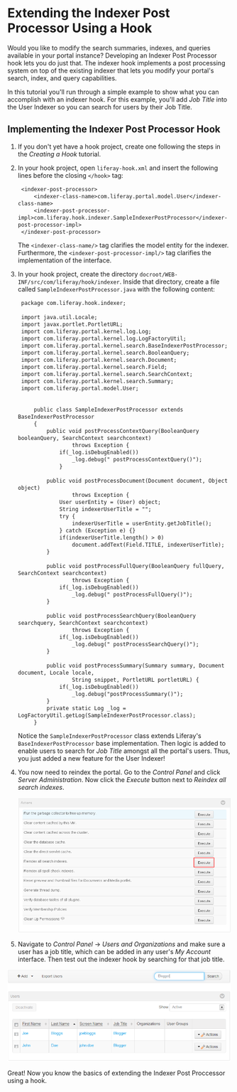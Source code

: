 # Extending the Indexer Post Processor Using a Hook

Would you like to modify the search summaries, indexes, and queries available in
your portal instance? Developing an Indexer Post Processor hook lets you do just
that. The indexer hook implements a post processing system on top of the
existing indexer that lets you modify your portal's search, index, and query 
capabilities.

In this tutorial you'll run through a simple example to show what you can 
accomplish with an indexer hook. For this example, you'll add *Job Title* into 
the User Indexer so you can search for users by their Job Title.

## Implementing the Indexer Post Processor Hook

1. If you don't yet have a hook project, create one following the steps in the 
   *Creating a Hook* tutorial.

2. In your hook project, open `liferay-hook.xml` and insert the following lines 
   before the closing `</hook>` tag:

		<indexer-post-processor>
        	<indexer-class-name>com.liferay.portal.model.User</indexer-class-name>
        	<indexer-post-processor-impl>com.liferay.hook.indexer.SampleIndexerPostProcessor</indexer-post-processor-impl>
        </indexer-post-processor>

    The `<indexer-class-name/>` tag clarifies the model entity for the indexer.
    Furthermore, the `<indexer-post-processor-impl/>` tag clarifies the
    implementation of the interface.

3. In your hook project, create the directory 
   `docroot/WEB-INF/src/com/liferay/hook/indexer`. Inside that directory, create 
   a file called `SampleIndexerPostProcessor.java` with the following content:

		package com.liferay.hook.indexer;

		import java.util.Locale;
		import javax.portlet.PortletURL;
		import com.liferay.portal.kernel.log.Log;
		import com.liferay.portal.kernel.log.LogFactoryUtil;
		import com.liferay.portal.kernel.search.BaseIndexerPostProcessor;
		import com.liferay.portal.kernel.search.BooleanQuery;
		import com.liferay.portal.kernel.search.Document;
		import com.liferay.portal.kernel.search.Field;
		import com.liferay.portal.kernel.search.SearchContext;
		import com.liferay.portal.kernel.search.Summary;
		import com.liferay.portal.model.User;


			public class SampleIndexerPostProcessor extends BaseIndexerPostProcessor
			{
				public void postProcessContextQuery(BooleanQuery booleanQuery, SearchContext searchcontext)
						throws Exception {
					if(_log.isDebugEnabled())
						_log.debug(" postProcessContextQuery()");
					}

				public void postProcessDocument(Document document, Object object)
						throws Exception {
					User userEntity = (User) object;
					String indexerUserTitle = "";
					try {
						indexerUserTitle = userEntity.getJobTitle();
					} catch (Exception e) {}
					if(indexerUserTitle.length() > 0)
						document.addText(Field.TITLE, indexerUserTitle);
				}

				public void postProcessFullQuery(BooleanQuery fullQuery, SearchContext searchcontext)
						throws Exception {
					if(_log.isDebugEnabled())
						_log.debug(" postProcessFullQuery()");
				}

				public void postProcessSearchQuery(BooleanQuery searchquery, SearchContext searchcontext)
						throws Exception {
					if(_log.isDebugEnabled())
						_log.debug(" postProcessSearchQuery()");
				}

				public void postProcessSummary(Summary summary, Document document, Locale locale,
						String snippet, PortletURL portletURL) {
					if(_log.isDebugEnabled())
						_log.debug("postProcessSummary()");
				}
				private static Log _log = LogFactoryUtil.getLog(SampleIndexerPostProcessor.class);
			}

	Notice the `SampleIndexerPostProcessor` class extends Liferay's
	`BaseIndexerPostProcessor` base implementation. Then logic is added to
	enable users to search for *Job Title* amongst all the portal's users. Thus,
	you just added a new feature for the User Indexer!
	
4. You now need to reindex the portal. Go to the *Control Panel* and click 
   *Server Administration*. Now click the *Execute* button next to 
   *Reindex all search indexes*.
   
   ![Click *Execute* to reindex the search indexes.](../../images/reindex-search-indexes.png)
   
5. Navigate to *Control Panel* &rarr; *Users and Organizations* and make sure a
   user has a job title, which can be added in any user's *My Account* 
   interface. Then test out the indexer hook by searching for that job title.

![In this example, searching for *Blogger* returns two users with that job title.](../../images/indexer-hook-search.png)

Great! Now you know the basics of extending the Indexer Post Proccessor using a 
hook.
